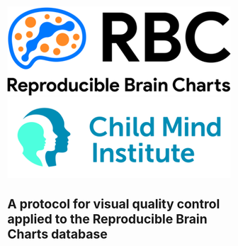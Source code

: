 ![RBC|100x200](RBC_primary_logo.png)
![CMI](ChildMind_primary_logo.jpg)

# A protocol for visual quality control applied to the Reproducible Brain Charts database
